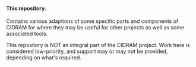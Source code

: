 #### This repository.

Contains various adaptions of some specific parts and components of CIDRAM for where they may be useful for other projects as well as some associated tools.

This repository is NOT an integral part of the CIDRAM project. Work here is considered low-priority, and support may or may not be provided, depending on what's required.
